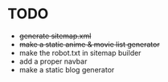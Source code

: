 # TODO

- ~~generate sitemap.xml~~
- ~~make a static anime & movie list generator~~
- make the robot.txt in sitemap builder  
- add a proper navbar
- make a static blog generator
